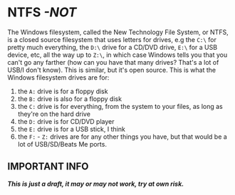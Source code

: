 # NTFS *-NOT*
The Windows filesystem, called the New Technology File System, or NTFS, is a closed source filesystem that uses letters for drives, e.g the `C:\` for pretty much everything, the `D:\` drive for a CD/DVD drive, `E:\` for a USB device, etc, all the way up to `Z:\`, in which case Windows tells you that you can't go any farther (how can you have that many drives? That's a lot of USB/I don't know). This is similar, but it's open source. This is what the Windows filesystem drives are for:
1. the `A:` drive is for a floppy disk
2. the `B:` drive is also for a floppy disk
3. the `C:` drive is for everything, from the system to your files, as long as they're on the hard drive
4. the `D:` drive is for CD/DVD player
5. the `E:` drive is for a USB stick, I think
6. the `F:` - `Z:` drives are for any other things you have, but that would be a lot of USB/SD/Beats Me ports.
## IMPORTANT INFO
***This is just a draft, it may or may not work, try at own risk.***
